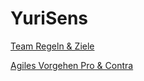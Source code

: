 # YuriSens

[Team Regeln & Ziele](https://1drv.ms/w/s!AmCCc8MH32LOhz3Lbxxxo96Gz4My)

[Agiles Vorgehen Pro & Contra](https://1drv.ms/w/s!AmCCc8MH32LOhz6zu4lGIt88n_6K)
